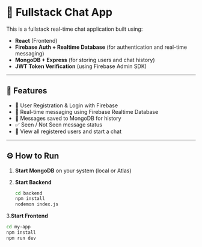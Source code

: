 # 💬 Fullstack Chat App

This is a fullstack real-time chat application built using:

- **React** (Frontend)
- **Firebase Auth + Realtime Database** (for authentication and real-time messaging)
- **MongoDB + Express** (for storing users and chat history)
- **JWT Token Verification** (using Firebase Admin SDK)

---

## 🚀 Features

- 🔐 User Registration & Login with Firebase
- 💬 Real-time messaging using Firebase Realtime Database
- 🧾 Messages saved to MongoDB for history
- ✅ Seen / Not Seen message status
- 🧑 View all registered users and start a chat

---

## ⚙️ How to Run

1. **Start MongoDB** on your system (local or Atlas)

2. **Start Backend**
   ```bash
   cd backend
   npm install
   nodemon index.js

3.**Start Frontend**
  ```bash
  cd my-app
  npm install
  npm run dev
